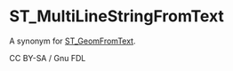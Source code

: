 
# ST_MultiLineStringFromText

A synonym for [ST_GeomFromText](st_geomfromtext.md).


CC BY-SA / Gnu FDL

